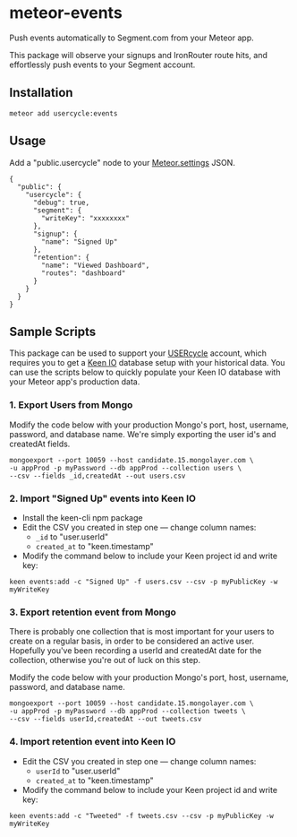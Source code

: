 meteor-events
==============

Push events automatically to Segment.com from your Meteor app.

This package will observe your signups and IronRouter route hits, and
effortlessly push events to your Segment account.

## Installation

`meteor add usercycle:events`

## Usage

Add a "public.usercycle" node to your [Meteor.settings](http://docs.meteor.com/#/full/meteor_settings) JSON.

```
{
  "public": {
    "usercycle": {
      "debug": true,
      "segment": {
        "writeKey": "xxxxxxxx"
      },
      "signup": {
        "name": "Signed Up"
      },
      "retention": {
        "name": "Viewed Dashboard",
        "routes": "dashboard"
      }
    }
  }
}
```

## Sample Scripts

This package can be used to support your [USERcycle](https://usercycle.com) account,
which requires you to get a [Keen IO](https://keen.io/) database setup with your
historical data. You can use the scripts below to quickly populate your Keen IO
database with your Meteor app's production data.

### 1. Export Users from Mongo

Modify the code below with your production Mongo's port, host, username, password, and database name. We're simply exporting the user id's and createdAt fields.

```
mongoexport --port 10059 --host candidate.15.mongolayer.com \
-u appProd -p myPassword --db appProd --collection users \
--csv --fields _id,createdAt --out users.csv
```

### 2. Import "Signed Up" events into Keen IO

* Install the keen-cli npm package
* Edit the CSV you created in step one — change column names:
  * `_id` to "user.userId"
  * `created_at` to "keen.timestamp"
* Modify the command below to include your Keen project id and write key:

```
keen events:add -c "Signed Up" -f users.csv --csv -p myPublicKey -w myWriteKey
```

### 3. Export retention event from Mongo

There is probably one collection that is most important for your users to create on a regular basis, in order to be considered an active user. Hopefully you've been recording a userId and createdAt date for the collection, otherwise you're out of luck on this step.

Modify the code below with your production Mongo's port, host, username, password, and database name.

```
mongoexport --port 10059 --host candidate.15.mongolayer.com \
-u appProd -p myPassword --db appProd --collection tweets \
--csv --fields userId,createdAt --out tweets.csv
```

### 4. Import retention event into Keen IO

* Edit the CSV you created in step one — change column names:
  * `userId` to "user.userId"
  * `created_at` to "keen.timestamp"
* Modify the command below to include your Keen project id and write key:

```
keen events:add -c "Tweeted" -f tweets.csv --csv -p myPublicKey -w myWriteKey
```
